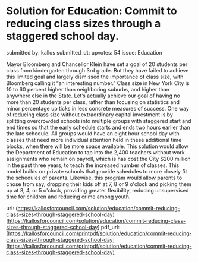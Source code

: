 # Solution for Education: Commit to reducing class sizes through a staggered school day. #

submitted by: kallos
submitted_dt: 
upvotes: 54
issue: Education

Mayor Bloomberg and Chancellor Klein have set a goal of 20 students per class from kindergarten through 3rd grade. But they have failed to achieve this limited goal and largely dismissed the importance of class size, with Bloomberg calling it “an interesting number.” Class size in New York City is 10 to 60 percent higher than neighboring suburbs, and higher than anywhere else in the State. Let’s actually achieve our goal of having no more than 20 students per class, rather than focusing on statistics and minor percentage up ticks in less concrete measures of success. One way of reducing class size without extraordinary capital investment is by splitting overcrowded schools into multiple groups with staggered start and end times so that the early schedule starts and ends two hours earlier than the late schedule. All groups would have an eight hour school day with classes that need more individual attention held in these additional time blocks, when there will be more space available.
This solution would allow the Department of Education to tap into the 2,400 teachers without work assignments who remain on payroll, which is has cost the City $200 million in the past three years, to teach the increased number of classes. This model builds on private schools that provide schedules to more closely fit the schedules of parents. Likewise, this program would allow parents to chose from say, dropping their kids off at 7, 8 or 9 o'clock and picking them up at 3, 4, or 5 o'clock, providing greater flexibility, reducing unsupervised time for children and reducing crime among youth.

url: (https://kallosforcouncil.com/solution/education/commit-reducing-class-sizes-through-staggered-school-day)[https://kallosforcouncil.com/solution/education/commit-reducing-class-sizes-through-staggered-school-day]
pdf_url: [https://kallosforcouncil.com/printpdf/solution/education/commit-reducing-class-sizes-through-staggered-school-day](https://kallosforcouncil.com/printpdf/solution/education/commit-reducing-class-sizes-through-staggered-school-day)